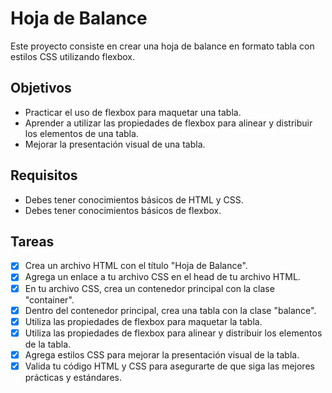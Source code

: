 # Hoja de Balance

Este proyecto consiste en crear una hoja de balance en formato tabla con estilos CSS utilizando flexbox.

## Objetivos

* Practicar el uso de flexbox para maquetar una tabla.
* Aprender a utilizar las propiedades de flexbox para alinear y distribuir los elementos de una tabla.
* Mejorar la presentación visual de una tabla.

## Requisitos

* Debes tener conocimientos básicos de HTML y CSS.
* Debes tener conocimientos básicos de flexbox.

## Tareas

- [x] Crea un archivo HTML con el título "Hoja de Balance".
- [x] Agrega un enlace a tu archivo CSS en el head de tu archivo HTML.
- [x] En tu archivo CSS, crea un contenedor principal con la clase "container".
- [x] Dentro del contenedor principal, crea una tabla con la clase "balance".
- [x] Utiliza las propiedades de flexbox para maquetar la tabla.
- [x] Utiliza las propiedades de flexbox para alinear y distribuir los elementos de la tabla.
- [x] Agrega estilos CSS para mejorar la presentación visual de la tabla.
- [x] Valida tu código HTML y CSS para asegurarte de que siga las mejores prácticas y estándares.
